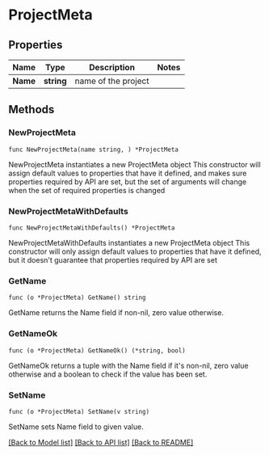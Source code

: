 # ProjectMeta

## Properties

Name | Type | Description | Notes
------------ | ------------- | ------------- | -------------
**Name** | **string** | name of the project | 

## Methods

### NewProjectMeta

`func NewProjectMeta(name string, ) *ProjectMeta`

NewProjectMeta instantiates a new ProjectMeta object
This constructor will assign default values to properties that have it defined,
and makes sure properties required by API are set, but the set of arguments
will change when the set of required properties is changed

### NewProjectMetaWithDefaults

`func NewProjectMetaWithDefaults() *ProjectMeta`

NewProjectMetaWithDefaults instantiates a new ProjectMeta object
This constructor will only assign default values to properties that have it defined,
but it doesn't guarantee that properties required by API are set

### GetName

`func (o *ProjectMeta) GetName() string`

GetName returns the Name field if non-nil, zero value otherwise.

### GetNameOk

`func (o *ProjectMeta) GetNameOk() (*string, bool)`

GetNameOk returns a tuple with the Name field if it's non-nil, zero value otherwise
and a boolean to check if the value has been set.

### SetName

`func (o *ProjectMeta) SetName(v string)`

SetName sets Name field to given value.



[[Back to Model list]](../README.md#documentation-for-models) [[Back to API list]](../README.md#documentation-for-api-endpoints) [[Back to README]](../README.md)


